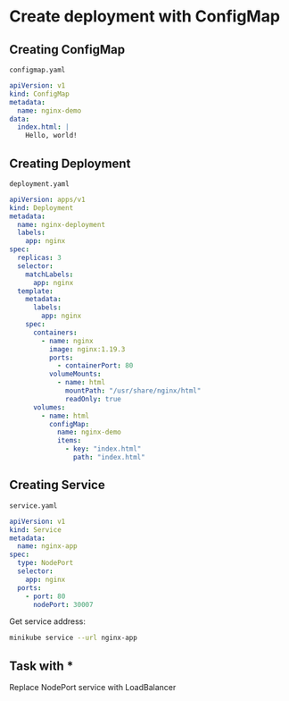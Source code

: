 # Create deployment with ConfigMap

## Creating ConfigMap

`configmap.yaml`
```yaml
apiVersion: v1
kind: ConfigMap
metadata:
  name: nginx-demo
data:
  index.html: |
    Hello, world!
```

## Creating Deployment

`deployment.yaml`
```yaml
apiVersion: apps/v1
kind: Deployment
metadata:
  name: nginx-deployment
  labels:
    app: nginx
spec:
  replicas: 3
  selector:
    matchLabels:
      app: nginx
  template:
    metadata:
      labels:
        app: nginx
    spec:
      containers:
        - name: nginx
          image: nginx:1.19.3
          ports:
            - containerPort: 80
          volumeMounts:
            - name: html
              mountPath: "/usr/share/nginx/html"
              readOnly: true
      volumes:
        - name: html
          configMap:
            name: nginx-demo
            items:
              - key: "index.html"
                path: "index.html"
```

## Creating Service

`service.yaml`
```yaml
apiVersion: v1
kind: Service
metadata:
  name: nginx-app
spec:
  type: NodePort
  selector:
    app: nginx
  ports:
    - port: 80
      nodePort: 30007
```

Get service address:

```bash
minikube service --url nginx-app
```

## Task with *

Replace NodePort service with LoadBalancer
